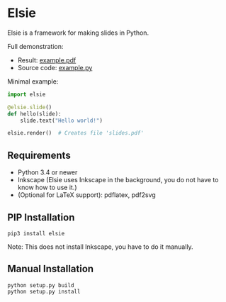 # Elsie

Elsie is a framework for making slides in Python.

Full demonstration:
  * Result: [example.pdf](examples/bigdemo/example.pdf)
  * Source code: [example.py](examples/bigdemo/example.py)

Minimal example:

```python
import elsie

@elsie.slide()
def hello(slide):
    slide.text("Hello world!")

elsie.render()  # Creates file 'slides.pdf'
```

## Requirements

* Python 3.4 or newer
* Inkscape (Elsie uses Inkscape in the background, you do not have to know how to use it.)
* (Optional for LaTeX support): pdflatex, pdf2svg


## PIP Installation

    pip3 install elsie

Note: This does not install Inkscape, you have to do it manually.

## Manual Installation

    python setup.py build
    python setup.py install

